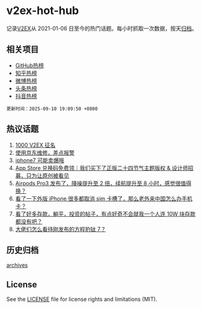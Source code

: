 # v2ex-hot-hub

 记录[V2EX](https://www.v2ex.com/)从 2021-01-06 日至今的热门话题。每小时抓取一次数据，按天[归档](archives)。
 
 ## 相关项目

- [GitHub热榜](https://github.com/lonnyzhang423/github-hot-hub)
- [知乎热榜](https://github.com/lonnyzhang423/zhihu-hot-hub)
- [微博热榜](https://github.com/lonnyzhang423/weibo-hot-hub)
- [头条热榜](https://github.com/lonnyzhang423/toutiao-hot-hub)
- [抖音热榜](https://github.com/lonnyzhang423/douyin-hot-hub)


 `更新时间：2025-09-10 19:09:50 +0800`

## 热议话题

1. [1000 V2EX 征名](https://www.v2ex.com/t/1158222)
1. [使用京东维修，差点报警](https://www.v2ex.com/t/1158154)
1. [iphone7 可能卖爆哦](https://www.v2ex.com/t/1158153)
1. [App Store 兑换码免费领｜我们买下了正版二十四节气主题版权 & 设计师招募，只为让原创被看见](https://www.v2ex.com/t/1158243)
1. [Airpods Pro3 发布了，降噪提升至 2 倍，续航提升至 8 小时，感觉很值得换？](https://www.v2ex.com/t/1158128)
1. [看了一下外版 iPhone 很多都取消 sim 卡槽了，那么老外来中国怎么办手机卡？](https://www.v2ex.com/t/1158156)
1. [看了好多存款，躺平，投资的帖子，有点好奇不会就我一个人连 10W 块存款都没有吧？](https://www.v2ex.com/t/1158237)
1. [大佬们怎么看待刚发布的方程豹钛 7？](https://www.v2ex.com/t/1158155)

## 历史归档

[archives](archives)

## License

See the [LICENSE](LICENSE) file for license rights and limitations (MIT).
